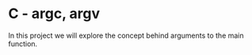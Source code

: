 # C - argc, argv

In this project we will explore the concept behind arguments to the main function.
